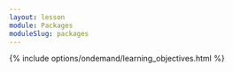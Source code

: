 ```yaml
---
layout: lesson
module: Packages
moduleSlug: packages
---
```


{% include options/ondemand/learning_objectives.html %}